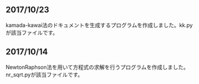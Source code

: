 ## 2017/10/23
kamada-kawai法のドキュメントを生成するプログラムを作成しました。kk.pyが該当ファイルです。

## 2017/10/14
NewtonRaphson法を用いて方程式の求解を行うプログラムを作成しました。nr_sqrt.pyが該当ファイルです。
